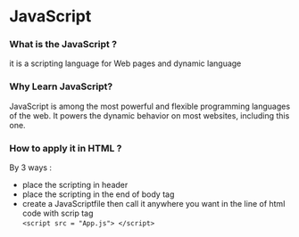 # JavaScript 

###  What is the JavaScript ? 
it is a scripting language for Web pages and dynamic language


### Why Learn JavaScript?

JavaScript is among the most powerful and flexible programming languages of the web. It powers the dynamic behavior on most websites, including this one.
 

### How to apply it in HTML ?

 By 3 ways :
  - place the scripting in header
  - place the scripting in the end of body tag
  - create a JavaScriptfile then call it anywhere you want in the line of html code with scrip tag  
    ` <script src = "App.js"> </script>  `



